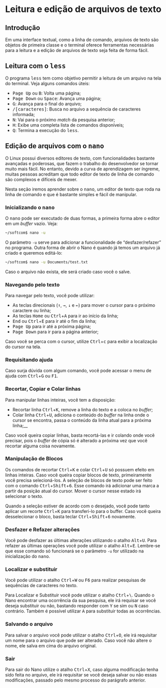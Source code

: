 # Leitura e edição de arquivos de texto


## Introdução

Em uma interface textual, como a linha de comando, arquivos de texto são
objetos de primeira classe e o terminal oferece ferramentas necessárias para a
leitura e a edição de arquivos de texto seja feita de forma fácil.


## Leitura com o <kbd>less</kbd>

O programa <kbd>less</kbd> tem como objetivo permitir a leitura de um arquivo
na tela do terminal. Veja alguns comandos úteis:

  * <kbd>Page Up</kbd> ou <kbd>B</kbd>: Volta uma página;
  * <kbd>Page Down</kbd> ou <kbd>Space</kbd>: Avança uma página;
  * <kbd>G</kbd>: Avança para o final do arquivo;
  * <kbd>/[caracteres]</kbd>: Busca no arquivo a sequência de caracteres
    informada;
  * <kbd>N</kbd>: Vai para o próximo _match_ da pesquisa anterior;
  * <kbd>H</kbd>: Exibe uma completa lista de comandos disponíveis;
  * <kbd>Q</kbd>: Termina a execução do <kbd>less</kbd>.


## Edição de arquivos com o <kbd>nano</kbd>

O Linux possui diversos editores de texto, com funcionalidades bastante
avançadas e poderosas, que fazem o trabalho do desenvolvedor se tornar muito
mais fácil. No entanto, devido a curva de aprendizagem ser íngreme, muitas
pessoas acreditam que todo editor de texto de linha de comando são complexos e
difíceis de mexer.

Nesta seção iremos aprender sobre o <kbd>nano</kbd>, um editor de texto que
roda na linha de comando e que é bastante simples e fácil de manipular.


### Inicializando o <kbd>nano</kbd>

O <kbd>nano</kbd> pode ser executado de duas formas, a primeira forma abre o
editor em um _buffer_ vazio. Veja:

```bash
~/softcom$ nano -u
```

O parâmetro `-u` serve para adicionar a funcionalidade de “desfazer/refazer” no
programa. Outra forma de abrir o Nano é quando já temos um arquivo já criado e
queremos editá-lo:

```bash
~/softcom$ nano -u Documents/test.txt
```

Caso o arquivo não exista, ele será criado caso você o salve.


### Navegando pelo texto

Para navegar pelo texto, você pode utilizar:

  * As teclas direcionais (<kbd>↑</kbd>, <kbd>→</kbd>, <kbd>↓</kbd> e
    <kbd>←</kbd>) para mover o cursor para o próximo caractere ou linha;
  * As teclas <kbd>Home</kbd> ou <kbd>Ctrl</kbd>+<kbd>A</kbd> para ir ao início
    da linha;
  * <kbd>End</kbd> ou <kbd>Ctrl</kbd>+<kbd>E</kbd> para ir até o fim da linha;
  * <kbd>Page Up</kbd> para ir até a próxima página;
  * <kbd>Page Down</kbd> para ir para a página anterior;

Caso você se perca com o cursor, utilize <kbd>Ctrl</kbd>+<kbd>c</kbd> para
exibir a localização do cursor na tela.


### Requisitando ajuda

Caso surja dúvida com algum comando, você pode acessar o menu de ajuda com
<kbd>Ctrl</kbd>+<kbd>G</kbd> ou <kbd>F1</kbd>.


### Recortar, Copiar e Colar linhas

Para manipular linhas inteiras, você tem a disposição:

  * Recortar linha <kbd>Ctrl</kbd>+<kbd>K</kbd>, remove a linha do texto e a
    coloca no _buffer_;
  * Colar linha <kbd>Ctrl</kbd>+<kbd>U</kbd>, adiciona o conteúdo do _buffer_
    na linha onde o cursor se encontra, passa o conteúdo da linha atual para a
    próxima linha;__

Caso você queira copiar linhas, basta recortá-las e ir colando onde você
precisar, pois o _buffer_ de cópia só é alterado a próxima vez que você
recortar alguma coisa novamente.


### Manipulação de Blocos

Os comandos de recortar <kbd>Ctrl</kbd>+<kbd>K</kbd> e colar
<kbd>Ctrl</kbd>+<kbd>U</kbd> só possuem efeito em linhas inteiras. Caso você
queira copiar blocos de texto, primeiramente você precisa selecioná-los. A
seleção de blocos de texto pode ser feito com o comando
<kbd>Ctrl</kbd>+<kbd>Shift</kbd>+<kbd>6</kbd>. Esse comando irá adicionar uma
marca a partir da posição atual do cursor. Mover o cursor nesse estado irá
selecionar o texto.

Quando a seleção estiver de acordo com o desejado, você pode tanto aplicar um
recorte <kbd>Ctrl</kbd>+<kbd>K</kbd> para transferi-lo para o buffer. Caso você queira desselecionar o bloco, basta teclar
<kbd>Ctrl</kbd>+<kbd>Shift</kbd>+<kbd>6</kbd> novamente.


### Desfazer e Refazer alterações

Você pode desfazer as últimas alterações utilizando o atalho
<kbd>Alt</kbd>+<kbd>U</kbd>. Para refazer as últimas operações você pode
utilizar o atalho <kbd>Alt</kbd>+<kbd>E</kbd>. Lembre-se que esse comando só
funcionará se o parâmetro `-u` for utilizado na inicialização do
<kbd>nano</kbd>.


### Localizar e substituir

Você pode utilizar o atalho <kbd>Ctrl</kbd>+<kbd>W</kbd> ou <kbd>F6</kbd> para
realizar pesquisas de sequências de caracteres no texto.

Para Localizar e Substituir você pode utilizar o atalho
<kbd>Ctrl</kbd>+<kbd>\\</kbd>. Quando o Nano encontrar uma ocorrência da sua
pesquisa, ele irá requisar se você deseja substituir ou não, bastando responder
com <kbd>Y</kbd> se sim ou <kbd>N</kbd> caso contrário. Também é possível
utilizar <kbd>A</kbd> para substituir todas as ocorrências.


### Salvando o arquivo

Para salvar o arquivo você pode utilizar o atalho <kbd>Ctrl</kbd>+<kbd>O</kbd>,
ele irá requisitar um nome para o arquivo que pode ser alterado. Caso você não
altere o nome, ele salva em cima do arquivo original.


### Sair

Para sair do Nano utilize o atalho <kbd>Ctrl</kbd>+<kbd>X</kbd>, caso alguma
modificação tenha sido feita no arquivo, ele irá requisitar se você deseja
salvar ou não essas modificações, passado pelo mesmo processo do parágrafo
anterior.
